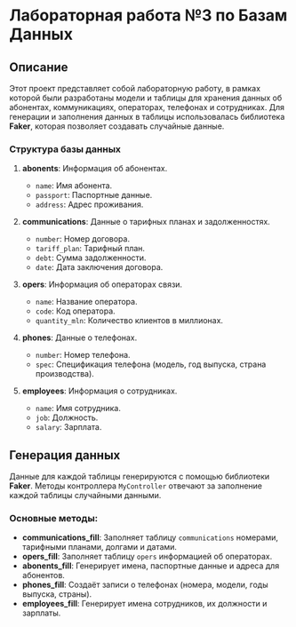 # Лабораторная работа №3 по Базам Данных

## Описание

Этот проект представляет собой лабораторную работу, в рамках которой были разработаны модели и таблицы для хранения данных об абонентах, коммуникациях, операторах, телефонах и сотрудниках. Для генерации и заполнения данных в таблицы использовалась библиотека **Faker**, которая позволяет создавать случайные данные.

### Структура базы данных

1. **abonents**: Информация об абонентах.
   - `name`: Имя абонента.
   - `passport`: Паспортные данные.
   - `address`: Адрес проживания.

2. **communications**: Данные о тарифных планах и задолженностях.
   - `number`: Номер договора.
   - `tariff_plan`: Тарифный план.
   - `debt`: Сумма задолженности.
   - `date`: Дата заключения договора.

3. **opers**: Информация об операторах связи.
   - `name`: Название оператора.
   - `code`: Код оператора.
   - `quantity_mln`: Количество клиентов в миллионах.

4. **phones**: Данные о телефонах.
   - `number`: Номер телефона.
   - `spec`: Спецификация телефона (модель, год выпуска, страна производства).

5. **employees**: Информация о сотрудниках.
   - `name`: Имя сотрудника.
   - `job`: Должность.
   - `salary`: Зарплата.

## Генерация данных

Данные для каждой таблицы генерируются с помощью библиотеки **Faker**. Методы контроллера `MyController` отвечают за заполнение каждой таблицы случайными данными.

### Основные методы:

- **communications_fill**: Заполняет таблицу `communications` номерами, тарифными планами, долгами и датами.
- **opers_fill**: Заполняет таблицу `opers` информацией об операторах.
- **abonents_fill**: Генерирует имена, паспортные данные и адреса для абонентов.
- **phones_fill**: Создаёт записи о телефонах (номера, модели, годы выпуска, страны).
- **employees_fill**: Генерирует имена сотрудников, их должности и зарплаты.
